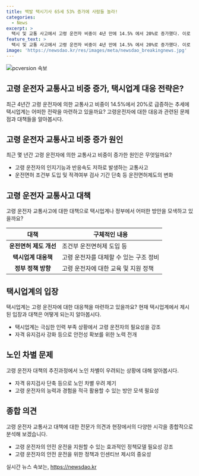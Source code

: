 ```yaml
---
title: 백발 택시기사 65세 53% 증가에 사람들 놀라!
categories:
  - News
excerpt: >
  택시 및 교통 사고에서 고령 운전자 비중이 4년 만에 14.5% 에서 20%로 증가했다. 이로 인해 택시업계는 고령화를 피하기 어렵다고 주장하며, 적격검사 주기 단축 등을 추진하고 있다. 그러나 이에 대한 논란도 존재하며, 고령 운전자의 사고 비중이 높아질수록 피해도가 심각해지고 있음을 알리며, 교통안전에 대한 우려가 높아지고 있다. 또한, 구인난으로 인해 택시 및 버스, 화물업계가 고령 운전자를 필수적으로 활용하고 있는 실정이며, 정부는 이에 대한 대응책을 모색 중에 있다.
feature_text: >
  택시 및 교통 사고에서 고령 운전자 비중이 4년 만에 14.5% 에서 20%로 증가했다. 이로 인해 택시업계는 고령화를 피하기 어렵다고 주장하며, 적격검사 주기 단축 등을 추진하고 있다. 그러나 이에 대한 논란도 존재하며, 고령 운전자의 사고 비중이 높아질수록 피해도가 심각해지고 있음을 알리며, 교통안전에 대한 우려가 높아지고 있다. 또한, 구인난으로 인해 택시 및 버스, 화물업계가 고령 운전자를 필수적으로 활용하고 있는 실정이며, 정부는 이에 대한 대응책을 모색 중에 있다.
image: 'https://newsdao.kr/res/images/meta/newsdao_breakingnews.jpg'
---
```


<p><img src="https://newsdao.kr/res/images/meta/newsdao_breakingnews.jpg" alt="pcversion 속보" /></p>

<h2 data-ke-size="size26">고령 운전자 교통사고 비중 증가, 택시업계 대응 전략은?</h2>

<p data-ke-size="size16">최근 4년간 고령 운전자에 의한 교통사고 비중이 14.5%에서 20%로 급증하는 추세에 택시업계는 어떠한 전략을 마련하고 있을까요? 고령운전자에 대한 대응과 관련된 문제점과 대책들을 알아봅시다.</p>

<h2 data-ke-size="size26">고령 운전자 교통사고 비중 증가 원인</h2>

<p data-ke-size="size16">최근 몇 년간 고령 운전자에 의한 교통사고 비중이 증가한 원인은 무엇일까요?</p>

<ul>
<li>고령 운전자의 인지기능과 반응속도 저하로 발생하는 교통사고</li>
<li>운전면허 조건부 도입 및 적격여부 검사 기간 단축 등 운전면허제도의 변화</li>
</ul>

<h2 data-ke-size="size26">고령 운전자 교통사고 대책</h2>

<p data-ke-size="size16">고령 운전자 교통사고에 대한 대책으로 택시업계나 정부에서 어떠한 방안을 모색하고 있을까요?</p>

<table>
<thead>
<tr>
<th>대책</th>
<th>구체적인 내용</th>
</tr>
</thead>
<tbody>
<tr>
<td style="text-align: center; height: 17px;"><b>운전면허 제도 개선</b></td>
<td>조건부 운전면허제 도입 등</td>
</tr>
<tr>
<td style="text-align: center; height: 17px;"><b>택시업계 대응책</b></td>
<td>고령 운전자를 대체할 수 있는 구조 정비</td>
</tr>
<tr>
<td style="text-align: center; height: 17px;"><b>정부 정책 방향</b></td>
<td>고령 운전자에 대한 교육 및 지원 정책</td>
</tr>
</tbody>
</table>

<h2 data-ke-size="size26">택시업계의 입장</h2>

<p data-ke-size="size16">택시업계는 고령 운전자에 대한 대응책을 마련하고 있을까요? 현재 택시업계에서 제시된 입장과 대책은 어떻게 되는지 알아봅시다.</p>

<ul>
<li>택시업계는 극심한 인력 부족 상황에서 고령 운전자의 필요성을 강조</li>
<li>자격 유지검사 강화 등으로 안전성 확보를 위한 노력 전개</li>
</ul>

<h2 data-ke-size="size26">노인 차별 문제</h2>

<p data-ke-size="size16">고령 운전자 대책의 추진과정에서 노인 차별이 우려되는 상황에 대해 알아봅시다.</p>

<ul>
<li>자격 유지검사 단축 등으로 노인 차별 우려 제기</li>
<li>고령 운전자의 능력과 경험을 적극 활용할 수 있는 방안 모색 필요성</li>
</ul>

<h2 data-ke-size="size26">종합 의견</h2>

<p data-ke-size="size16">고령 운전자 교통사고 대책에 대한 전문가 의견과 현장에서의 다양한 시각을 종합적으로 분석해 보겠습니다.</p>

<ul>
<li>고령 운전자의 안전 운전을 지원할 수 있는 효과적인 정책모델 필요성 강조</li>
<li>고령 운전자의 안전 운전을 위한 정책과 인센티브 제시의 중요성</li>
</ul>
실시간 뉴스 속보는, <a href="https://newsdao.kr" rel="dofollow">https://newsdao.kr</a>


